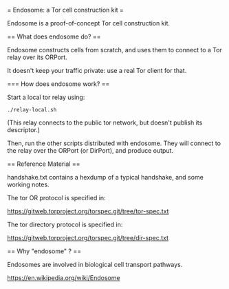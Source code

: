 = Endosome: a Tor cell construction kit =

Endosome is a proof-of-concept Tor cell construction kit.

== What does endosome do? ==

Endosome constructs cells from scratch, and uses them to connect to a Tor
relay over its ORPort.

It doesn't keep your traffic private: use a real Tor client for that.

=== How does endosome work? ==

Start a local tor relay using:

    ./relay-local.sh

(This relay connects to the public tor network, but doesn't publish its
descriptor.)

Then, run the other scripts distributed with endosome. They will connect to
the relay over the ORPort (or DirPort), and produce output.

== Reference Material ==

handshake.txt contains a hexdump of a typical handshake, and some working
notes.

The tor OR protocol is specified in:

https://gitweb.torproject.org/torspec.git/tree/tor-spec.txt

The tor directory protocol is specified in:

https://gitweb.torproject.org/torspec.git/tree/dir-spec.txt

== Why "endosome" ? ==

Endosomes are involved in biological cell transport pathways.

https://en.wikipedia.org/wiki/Endosome
